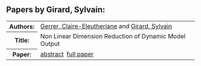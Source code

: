 <h2>Papers by Girard, Sylvain:</h2>
<!-- Begin papers -->
<table>
<tr><th>Authors:</th><td>
<a href="../authors/author_076.html">Gerrer, Claire-Eleutheriane</a> and 
<a href="../authors/author_079.html">Girard, Sylvain</a>
</td></tr>
<tr><th>Title:  </th><td>Non Linear Dimension Reduction of Dynamic Model Output</td></tr>
<tr><th>Paper:  </th><td><a href="../abstracts/Modelica2019abstract2C1.pdf">abstract</a>&nbsp;&nbsp;<a href="../papers/Modelica2019paper2C1.pdf">full paper</a></td></tr>
</table>
<br>
<!-- End papers -->